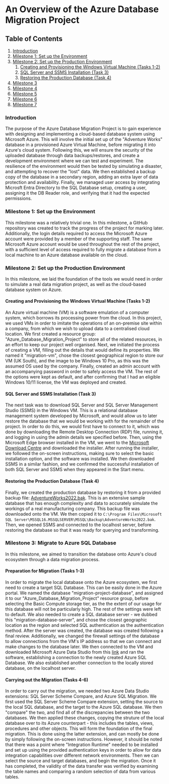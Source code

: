 # An Overview of the Azure Database Migration Project

## Table of Contents
1. [Introduction](#introduction)
2. [Milestone 1: Set up the Environment](#milestone1)
3. [Milestone 2: Set up the Production Environment](#milestone2)
    1. [Creating and Provisioning the Windows Virtual Machine (Tasks 1-2)](#M2T1-2)
    2. [SQL Server and SSMS Installation (Task 3)](#M2T3)
    3. [Restoring the Production Database (Task 4)](#M2T4)
4. [Milestone 3](#milestone3)
5. [Milestone 4](#milestone4) 
6. [Milestone 5](#milestone5)
7. [Milestone 6](#milestone6)
8. [Milestone 7](#milestone7)

### Introduction <a name="introduction"></a>
The purpose of the Azure Database Migration Project is to gain experience with designing and implementing a cloud-based database system using Microsoft Azure. This will involve the initial set up of the "Adventure Works" database in a provisioned Azure Virtual Machine, before migrating it into Azure's cloud system. Following this, we will ensure the security of the uploaded database through data backups/restores, and create a development environment where we can test and experiment. The resilience of the environment would then be tested by simulating a disaster, and attempting to recover the "lost" data. We then established a backup copy of the database in a secondary region, adding an extra layer of data protection and availability. Finally, we managed user access by integrating Microsft Entra Directory to the SQL Database setup, creating a user, assigning it the DB Reader role, and verifying that it had the expected permissions.

### Milestone 1: Set up the Environment <a name="milestone1"></a>

This milestone was a relatively trivial one. In this milestone, a GitHub repository was created to track the progress of the project for marking later. Additionally, the login details required to access the Microsoft Azure account were provided by a member of the supporting staff. The same Microsoft Azure account would be used throughout the rest of the project, with a sufficient level of access required to fully migrate a database from a local machine to an Azure database available on the cloud.

### Milestone 2: Set up the Production Environment <a name="milestone2"></a>

In this milestone, we laid the foundation of the tools we would need in order to simulate a real data migration project, as well as the cloud-based database system on Azure.

#### Creating and Provisioning the Windows Virtual Machine (Tasks 1-2)

An Azure virtual machine (VM) is a software emulation of a computer system, which borrows its processing power from the cloud. In this project, we used VMs in order to imitate the operations of an on-premise site within a company, from which we wish to upload data to a centralised cloud location. We first created a resource group: "Azure_Database_Migration_Project" to store all of the related resources, in an effort to keep our project well organised. Next, we initiated the process of creating a VM, filling out the details that would define its properties. We named it "migration-vm", chose the closest geographical region to store our VM (UK South), and the image to be Windows 10 Pro, as this was the assumed OS used by the company. Finally, created an admin account with an accompanying password in order to safely access the VM. The rest of the options were kept as default, and after confirming that I had an eligible Windows 10/11 license, the VM was deployed and created.

#### SQL Server and SSMS Installation (Task 3)

The next task was to download SQL Server and SQL Server Management Studio (SSMS) in the Windows VM. This is a relational database management system developed by Microsoft, and would allow us to later restore the database that we would be working with for the remainder of the project. In order to do this, we would first have to connect to it, which was done by downloading the Remote Desktop Connection (RDP) file, running it, and logging in using the admin details we specified before. Then, using the Microsoft Edge browser installed in the VM, we went to the [Microsoft Download Centre](https://www.microsoft.com/en-gb/sql-server/sql-server-downloads) and downloaded the installer. After running the installer, we followed the on-screen instructions, making sure to select the basic installation option, and the software was installed. We then downloaded SSMS in a similar fashion, and we confirmed the successful installation of both SQL Server and SSMS when they appeared in the Start menu.

#### Restoring the Production Database (Task 4)

Finally, we created the production database by restoring it from a provided backup file: [AdventureWorks2022.bak](https://aicore-portal-public-prod-307050600709.s3.eu-west-1.amazonaws.com/project-files/93dd5a0c-212d-48eb-ad51-df521a9b4e9c/AdventureWorks2022.bak). This is an extensive sample database that has enough complexity and data to accurately simulate the workings of a real manufacturing company. This backup file was downloaded onto the VM. We then copied it to `C:\Program Files\Microsoft SQL Server\MSSQL16.MSSQLSERVER\MSSQL\Backup\AdventureWorks2022.bak`. Then, we opened SSMS and connected to the localhost server, before restoring the database so that it was ready for querying and transforming.

### Milestone 3: Migrate to Azure SQL Database

In this milestone, we aimed to transition the database onto Azure's cloud ecosystem through a data migration process.

#### Preparation for Migration (Tasks 1-3)

In order to migrate the local database onto the Azure ecosystem, we first need to create a target SQL Database. This can be easily done in the Azure portal. We named the database "migration-project-database", and assigned it to our "Azure_Database_Migration_Project" resource group, before selecting the Basic Compute storage tier, as the the extent of our usage for this database will not be particularly high. The rest of the settings were left to default. We also needed to create a SQL database server - we dubbed this "migration-database-server", and chose the closest geographic location as the region and selected SQL authentication as the authentication method. After the server was created, the database was created following a final review. Additionally, we changed the firewall settings of the database to allow connections from the VM's IP address so that we can connect and make changes to the database later. We then connected to the VM and downloaded Microsoft Azure Data Studio from this [link](https://docs.microsoft.com/en-us/sql/azure-data-studio/download-azure-data-studio) and ran the software, establishing a connection to the newly created Azure SQL Database. We also established another connection to the locally stored database, on the localhost server.

#### Carrying out the Migration (Tasks 4-6)

In order to carry out the migration, we needed two Azure Data Studio extensions: SQL Server Scheme Compare, and Azure SQL Migration. We first used the SQL Server Scheme Compare extension, setting the source to the local SQL database, and the target to the Azure SQL database. We then "compare" the two, and find all of the discrepancies between the two databases. We then applied these changes, copying the struture of the local database over to its Azure counterpart - this includes the tables, views, procedures and other objects. This will form the foundation of the final migration. This is done using the latter extension, and can mostly be done by simply following the on-screen instructions. However, it should be noted that there was a point where "Integration Runtime" needed to be installed and set up using the provided authentication keys in order to allow for data integration capabilities over different network environments. Then we can select the source and target databases, and begin the migration. Once it has completed, the validity of the data transfer was verified by examining the table names and comparing a random selection of data from various tables.


